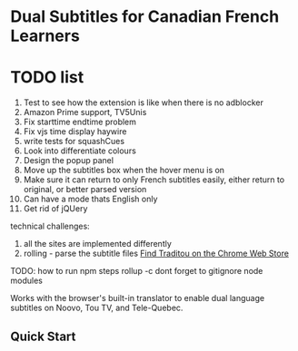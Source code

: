 # Dual Subtitles for Canadian French Learners

# TODO list
1. Test to see how the extension is like when there is no adblocker
2. Amazon Prime support, TV5Unis
3. Fix starttime endtime problem
4. Fix vjs time display haywire
5. write tests for squashCues
6. Look into differentiate colours
7. Design the popup panel
8. Move up the subtitles box when the hover menu is on
9. Make sure it can return to only French subtitles easily, either return to original, or better parsed version
10. Can have a mode thats English only
11. Get rid of jQUery


technical challenges:
1. all the sites are implemented differently
2. rolling - parse the subtitle files
[Find Traditou on the Chrome Web Store](blah)

TODO: how to run
npm steps
rollup -c
dont forget to gitignore node modules

Works with the browser's built-in translator to enable dual language subtitles on Noovo, Tou TV, and Tele-Quebec.

## Quick Start